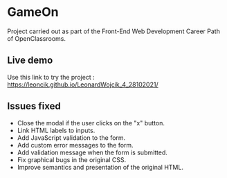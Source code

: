 # GameOn

Project carried out as part of the Front-End Web Development Career Path of OpenClassrooms. 

## Live demo

Use this link to try the project : https://leoncik.github.io/LeonardWojcik_4_28102021/

## Issues fixed

- Close the modal if the user clicks on the "x" button.
- Link HTML labels to inputs.
- Add JavaScript validation to the form.
- Add custom error messages to the form.
- Add validation message when the form is submitted.
- Fix graphical bugs in the original CSS.
- Improve semantics and presentation of the original HTML.